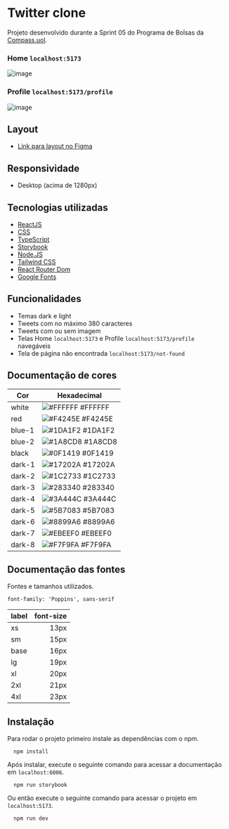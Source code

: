# Twitter clone

Projeto desenvolvido durante a Sprint 05 do Programa de Bolsas da [Compass.uol](https://compass.uol/pt/home/).

### Home `localhost:5173`
![image](https://user-images.githubusercontent.com/44329969/199125309-893eb95b-678d-4985-ac01-c182185daffb.png)

### Profile `localhost:5173/profile`
![image](https://user-images.githubusercontent.com/44329969/199125464-b047534e-b5ec-48ce-b5b5-a1664b9c4098.png)

## Layout

- [Link para layout no Figma](https://www.figma.com/file/E0J4sPihtdgIMI2Z4BOmLv/UI-Twitter-Web-(Community))

## Responsividade

- Desktop (acima de 1280px)

## Tecnologias utilizadas

- [ReactJS](https://pt-br.reactjs.org/)
- [CSS](https://developer.mozilla.org/en-US/docs/Web/CSS)
- [TypeScript](https://www.typescriptlang.org/)
- [Storybook](https://storybook.js.org/)
- [Node.JS](https://nodejs.org/en/)
- [Tailwind CSS](https://tailwindcss.com/)
- [React Router Dom](https://v5.reactrouter.com/web/guides/quick-start)
- [Google Fonts](https://fonts.google.com/)

## Funcionalidades

- Temas dark e light
- Tweets com no máximo 380 caracteres
- Tweets com ou sem imagem
- Telas Home `localhost:5173` e Profile `localhost:5173/profile` navegáveis
- Tela de página não encontrada `localhost:5173/not-found`

## Documentação de cores

| Cor               | Hexadecimal                                                |
| ----------------- | ---------------------------------------------------------------- |
| white             | ![#FFFFFF](https://via.placeholder.com/15/FFFFFF/FFFFFF.png) #FFFFFF |
| red               | ![#F4245E](https://via.placeholder.com/15/F4245E/F4245E.png) #F4245E |
| blue-1            | ![#1DA1F2](https://via.placeholder.com/15/1DA1F2/1DA1F2.png) #1DA1F2 |
| blue-2            | ![#1A8CD8](https://via.placeholder.com/15/1A8CD8/1A8CD8.png) #1A8CD8 |
| black             | ![#0F1419](https://via.placeholder.com/15/0F1419/0F1419.png) #0F1419 |
| dark-1            | ![#17202A](https://via.placeholder.com/15/17202A/17202A.png) #17202A |
| dark-2            | ![#1C2733](https://via.placeholder.com/15/1C2733/1C2733.png) #1C2733 |
| dark-3            | ![#283340](https://via.placeholder.com/15/283340/283340.png) #283340 |
| dark-4            | ![#3A444C](https://via.placeholder.com/15/3A444C/3A444C.png) #3A444C |
| dark-5            | ![#5B7083](https://via.placeholder.com/15/5B7083/5B7083.png) #5B7083 |
| dark-6            | ![#8899A6](https://via.placeholder.com/15/8899A6/8899A6.png) #8899A6 |
| dark-7            | ![#EBEEF0](https://via.placeholder.com/15/EBEEF0/EBEEF0.png) #EBEEF0 |
| dark-8            | ![#F7F9FA](https://via.placeholder.com/15/F7F9FA/F7F9FA.png) #F7F9FA |

## Documentação das fontes

Fontes e tamanhos utilizados.

`font-family: 'Poppins', sans-serif`

| label | font-size |
| ----- | --------: |
| xs    |      13px |
| sm    |      15px |
| base  |      16px |
| lg    |      19px |
| xl    |      20px |
| 2xl   |      21px |
| 4xl   |      23px |

## Instalação

Para rodar o projeto primeiro instale as dependências com o npm.

```
  npm install
```

Após instalar, execute o seguinte comando para acessar a documentação em ``localhost:6006``.

```
  npm run storybook
```

Ou então execute o seguinte comando para acessar o projeto em ``localhost:5173``.

```
  npm run dev
```
